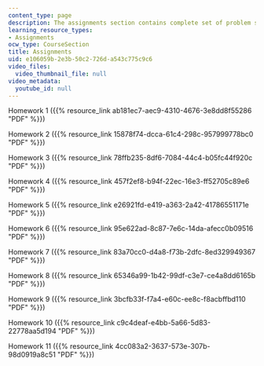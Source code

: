 ```yaml
---
content_type: page
description: The assignments section contains complete set of problem statements.
learning_resource_types:
- Assignments
ocw_type: CourseSection
title: Assignments
uid: e106059b-2e3b-50c2-726d-a543c775c9c6
video_files:
  video_thumbnail_file: null
video_metadata:
  youtube_id: null
---
```


Homework 1 ({{% resource_link ab181ec7-aec9-4310-4676-3e8dd8f55286 "PDF" %}})

Homework 2 ({{% resource_link 15878f74-dcca-61c4-298c-957999778bc0 "PDF" %}})

Homework 3 ({{% resource_link 78ffb235-8df6-7084-44c4-b05fc44f920c "PDF" %}})

Homework 4 ({{% resource_link 457f2ef8-b94f-22ec-16e3-ff52705c89e6 "PDF" %}})

Homework 5 ({{% resource_link e26921fd-e419-a363-2a42-41786551171e "PDF" %}})

Homework 6 ({{% resource_link 95e622ad-8c87-7e6c-14da-afecc0b09516 "PDF" %}})

Homework 7 ({{% resource_link 83a70cc0-d4a8-f73b-2dfc-8ed329949367 "PDF" %}})

Homework 8 ({{% resource_link 65346a99-1b42-99df-c3e7-ce4a8dd6165b "PDF" %}})

Homework 9 ({{% resource_link 3bcfb33f-f7a4-e60c-ee8c-f8acbffbd110 "PDF" %}})

Homework 10 ({{% resource_link c9c4deaf-e4bb-5a66-5d83-22778aa5d194 "PDF" %}})

Homework 11 ({{% resource_link 4cc083a2-3637-573e-307b-98d0919a8c51 "PDF" %}})